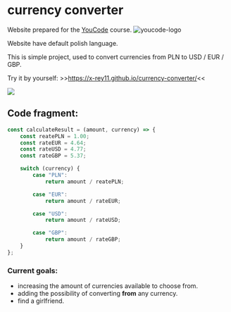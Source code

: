 # currency converter

Website prepared for the [YouCode](https://youcode.pl/frontend-developer-od-podstaw/) course.
![youcode-logo](https://youcode.pl/wp-content/uploads/2022/02/youcode-logo-ukraine.png)

Website have default polish language.

This is simple project, used to convert currencies from PLN to USD / EUR / GBP.

Try it by yourself: >>https://x-rey11.github.io/currency-converter/<<

![](images/currency-converter-gif.gif)
## Code fragment:

```javascript
const calculateResult = (amount, currency) => {
    const reatePLN = 1.00;
    const rateEUR = 4.64;
    const rateUSD = 4.77;
    const rateGBP = 5.37;

    switch (currency) {
        case "PLN":
            return amount / reatePLN;

        case "EUR":
            return amount / rateEUR;

        case "USD":
            return amount / rateUSD;

        case "GBP":
            return amount / rateGBP;
    }
};
```
### Current goals:
- increasing the amount of currencies available to choose from.
- adding the possibility of converting **from** any currency.
- find a girlfriend.